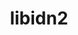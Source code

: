 ---
title: "libidn2"
layout: cache
categories: [package, v0.18]
meta: {"versions": ["2.3.0"], "compilers": ["gcc@7.5.0"]}
spec_files: 
 - spec-0.json
spec_names:
 - 'libidn2@2.3.0%gcc@7.5.0 arch=linux-ubuntu18.04-x86_64 ^libiconv@1.16%gcc@7.5.0 libs=shared,static arch=linux-ubuntu18.04-x86_64 ^libunistring@0.9.10%gcc@7.5.0 arch=linux-ubuntu18.04-x86_64'
---